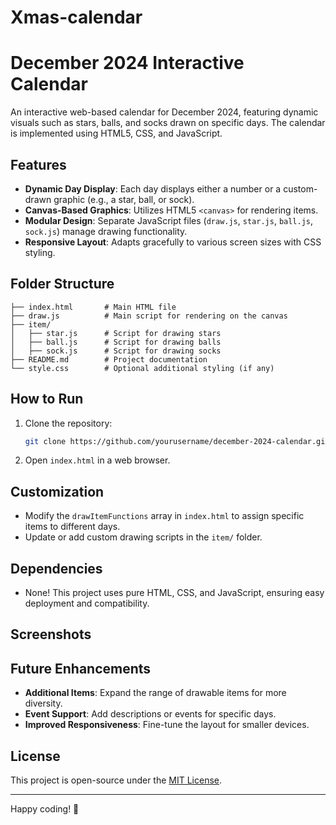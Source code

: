 # Xmas-calendar

# December 2024 Interactive Calendar

An interactive web-based calendar for December 2024, featuring dynamic visuals such as stars, balls, and socks drawn on specific days. The calendar is implemented using HTML5, CSS, and JavaScript.

## Features

- **Dynamic Day Display**: Each day displays either a number or a custom-drawn graphic (e.g., a star, ball, or sock).
- **Canvas-Based Graphics**: Utilizes HTML5 `<canvas>` for rendering items.
- **Modular Design**: Separate JavaScript files (`draw.js`, `star.js`, `ball.js`, `sock.js`) manage drawing functionality.
- **Responsive Layout**: Adapts gracefully to various screen sizes with CSS styling.

## Folder Structure

```
├── index.html       # Main HTML file
├── draw.js          # Main script for rendering on the canvas
├── item/
│   ├── star.js      # Script for drawing stars
│   ├── ball.js      # Script for drawing balls
│   ├── sock.js      # Script for drawing socks
├── README.md        # Project documentation
└── style.css        # Optional additional styling (if any)
```

## How to Run

1. Clone the repository:
   ```bash
   git clone https://github.com/yourusername/december-2024-calendar.git
   ```
2. Open `index.html` in a web browser.

## Customization

- Modify the `drawItemFunctions` array in `index.html` to assign specific items to different days.
- Update or add custom drawing scripts in the `item/` folder.

## Dependencies

- None! This project uses pure HTML, CSS, and JavaScript, ensuring easy deployment and compatibility.

## Screenshots


## Future Enhancements

- **Additional Items**: Expand the range of drawable items for more diversity.
- **Event Support**: Add descriptions or events for specific days.
- **Improved Responsiveness**: Fine-tune the layout for smaller devices.

## License

This project is open-source under the [MIT License](LICENSE).

---

Happy coding! 🎄
```

 
